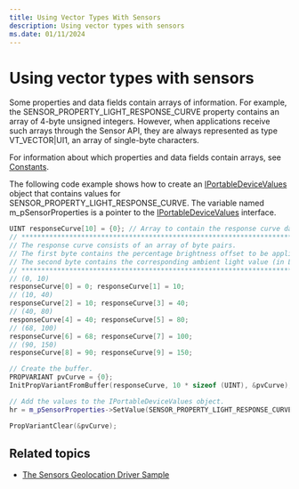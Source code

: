 ```yaml
---
title: Using Vector Types With Sensors
description: Using vector types with sensors
ms.date: 01/11/2024
---
```


# Using vector types with sensors

Some properties and data fields contain arrays of information. For example, the SENSOR\_PROPERTY\_LIGHT\_RESPONSE\_CURVE property contains an array of 4-byte unsigned integers. However, when applications receive such arrays through the Sensor API, they are always represented as type VT\_VECTOR|UI1, an array of single-byte characters.

For information about which properties and data fields contain arrays, see [Constants](about-sensor-constants.md).

The following code example shows how to create an [IPortableDeviceValues](/windows-hardware/drivers/ddi/portabledevicetypes/nn-portabledevicetypes-iportabledevicevalues) object that contains values for SENSOR\_PROPERTY\_LIGHT\_RESPONSE\_CURVE. The variable named m\_pSensorProperties is a pointer to the [IPortableDeviceValues](/windows-hardware/drivers/ddi/portabledevicetypes/nn-portabledevicetypes-iportabledevicevalues) interface.

```cpp
UINT responseCurve[10] = {0}; // Array to contain the response curve data.
// ****************************************************************************************
// The response curve consists of an array of byte pairs.
// The first byte contains the percentage brightness offset to be applied to the display.
// The second byte contains the corresponding ambient light value (in LUX).
// ****************************************************************************************
// (0, 10)
responseCurve[0] = 0; responseCurve[1] = 10;
// (10, 40)
responseCurve[2] = 10; responseCurve[3] = 40;
// (40, 80)
responseCurve[4] = 40; responseCurve[5] = 80;
// (68, 100)
responseCurve[6] = 68; responseCurve[7] = 100;
// (90, 150)
responseCurve[8] = 90; responseCurve[9] = 150;

// Create the buffer.
PROPVARIANT pvCurve = {0};
InitPropVariantFromBuffer(responseCurve, 10 * sizeof (UINT), &pvCurve);

// Add the values to the IPortableDeviceValues object.
hr = m_pSensorProperties->SetValue(SENSOR_PROPERTY_LIGHT_RESPONSE_CURVE, &pvCurve);

PropVariantClear(&pvCurve);
```

## Related topics

- [The Sensors Geolocation Driver Sample](../gnss/sensors-geolocation-driver-sample.md)

